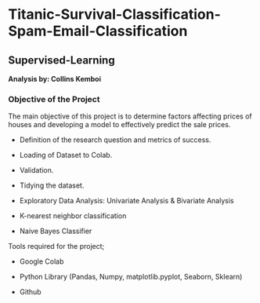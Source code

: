 # Titanic-Survival-Classification-Spam-Email-Classification

## Supervised-Learning

**Analysis by: Collins Kemboi**

### Objective of the Project

The main objective of this project is to determine factors affecting prices of houses and developing a model to effectively predict the sale prices.

* Definition of the research question and metrics of success.

* Loading of Dataset to Colab.

* Validation.

* Tidying the dataset.

* Exploratory Data Analysis: Univariate Analysis & Bivariate Analysis

* K-nearest neighbor classification

* Naive Bayes Classifier


Tools required for the project;

* Google Colab

* Python Library (Pandas, Numpy, matplotlib.pyplot, Seaborn, Sklearn)

* Github

